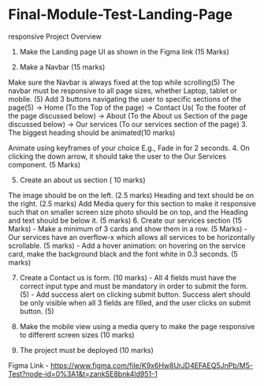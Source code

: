 # Final-Module-Test-Landing-Page
responsive
Project Overview
1. Make the Landing page UI as shown in the Figma link (15 Marks)

2. Make a Navbar (15 marks)

Make sure the Navbar is always fixed at the top while scrolling(5)
The navbar must be responsive to all page sizes, whether Laptop, tablet or mobile. (5)
Add 3 buttons navigating the user to specific sections of the page(5) -> Home (To the Top of the page) -> Contact Us( To the footer of the page discussed below) -> About (To the About us Section of the page discussed below) -> Our services (To our services section of the page)
3. The biggest heading should be animated(10 marks)

Animate using keyframes of your choice
E.g., Fade in for 2 seconds.
4. On clicking the down arrow, it should take the user to the Our Services component. (5 Marks)

5. Create an about us section ( 10 marks)

The image should be on the left. (2.5 marks)
Heading and text should be on the right. (2.5 marks)
Add Media query for this section to make it responsive such that on smaller screen size photo should be on top, and the Heading and text should be below it. (5 marks)
6. Create our services section (15 Marks) - Make a minimum of 3 cards and show them in a row. (5 Marks) - Our services have an overflow-x which allows all services to be horizontally scrollable. (5 marks) - Add a hover animation: on hovering on the service card, make the background black and the font white in 0.3 seconds. (5 marks)

7. Create a Contact us is form. (10 marks) - All 4 fields must have the correct input type and must be mandatory in order to submit the form. (5) - Add success alert on clicking submit button. Success alert should be only visible when all 3 fields are filled, and the user clicks on submit button. (5)

8. Make the mobile view using a media query to make the page responsive to different screen sizes (10 marks)

9. The project must be deployed (10 marks)

Figma Link - https://www.figma.com/file/K9x6Hw8UrJD4EFAEQ5JnPb/M5-Test?node-id=0%3A1&t=zankSE8bnk4ld951-1
